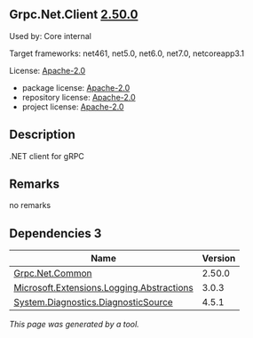Grpc.Net.Client [2.50.0](https://www.nuget.org/packages/Grpc.Net.Client/2.50.0)
--------------------

Used by: Core internal

Target frameworks: net461, net5.0, net6.0, net7.0, netcoreapp3.1

License: [Apache-2.0](../../../../licenses/apache-2.0) 

- package license: [Apache-2.0](https://licenses.nuget.org/Apache-2.0) 
- repository license: [Apache-2.0](https://github.com/grpc/grpc-dotnet.git) 
- project license: [Apache-2.0](https://github.com/grpc/grpc-dotnet) 

Description
-----------
.NET client for gRPC

Remarks
-----------
no remarks


Dependencies 3
-----------

|Name|Version|
|----------|:----|
|[Grpc.Net.Common](../../../../packages/nuget.org/grpc.net.common/2.50.0)|2.50.0|
|[Microsoft.Extensions.Logging.Abstractions](../../../../packages/nuget.org/microsoft.extensions.logging.abstractions/3.0.3)|3.0.3|
|[System.Diagnostics.DiagnosticSource](../../../../packages/nuget.org/system.diagnostics.diagnosticsource/4.5.1)|4.5.1|

*This page was generated by a tool.*